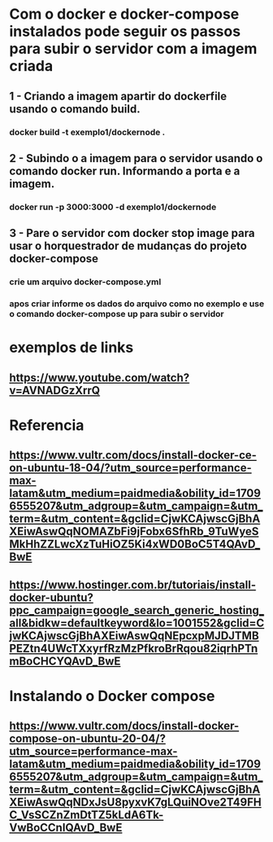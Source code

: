 # Com o docker e docker-compose instalados pode seguir os passos para subir o servidor com a imagem criada

## 1 - Criando a imagem apartir do dockerfile usando o comando build.
### docker build -t exemplo1/dockernode .
## 2 - Subindo o a imagem para o servidor usando o comando docker run. Informando a porta e a imagem.
### docker run -p 3000:3000 -d exemplo1/dockernode
## 3 - Pare o servidor com docker stop image para usar o horquestrador de mudanças do projeto docker-compose
### crie um arquivo docker-compose.yml
### apos criar informe os dados do arquivo como no exemplo e use o comando docker-compose up para subir o servidor

# exemplos de links
## https://www.youtube.com/watch?v=AVNADGzXrrQ

# Referencia
## https://www.vultr.com/docs/install-docker-ce-on-ubuntu-18-04/?utm_source=performance-max-latam&utm_medium=paidmedia&obility_id=17096555207&utm_adgroup=&utm_campaign=&utm_term=&utm_content=&gclid=CjwKCAjwscGjBhAXEiwAswQqNOMAZbFi9jFobx6SfhRb_9TuWyeSMkHhZZLwcXzTuHiOZ5Ki4xWD0BoC5T4QAvD_BwE

## https://www.hostinger.com.br/tutoriais/install-docker-ubuntu?ppc_campaign=google_search_generic_hosting_all&bidkw=defaultkeyword&lo=1001552&gclid=CjwKCAjwscGjBhAXEiwAswQqNEpcxpMJDJTMBPEZtn4UWcTXxyrfRzMzPfkroBrRqou82iqrhPTnmBoCHCYQAvD_BwE


# Instalando o Docker compose
## https://www.vultr.com/docs/install-docker-compose-on-ubuntu-20-04/?utm_source=performance-max-latam&utm_medium=paidmedia&obility_id=17096555207&utm_adgroup=&utm_campaign=&utm_term=&utm_content=&gclid=CjwKCAjwscGjBhAXEiwAswQqNDxJsU8pyxvK7gLQuiNOve2T49FHC_VsSCZnZmDtTZ5kLdA6Tk-VwBoCCnIQAvD_BwE



